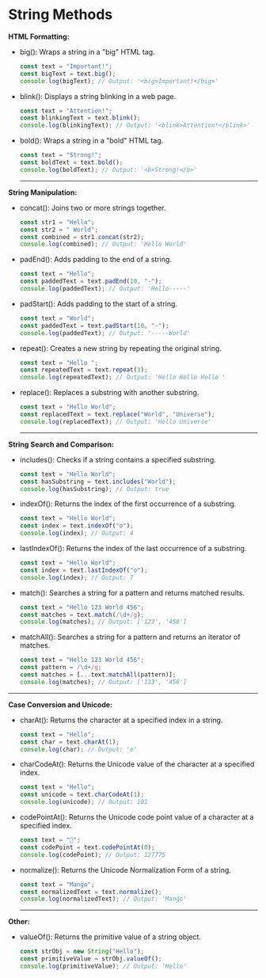 # String Methods

**HTML Formatting:**

- big(): Wraps a string in a "big" HTML tag.

  ```javascript
  const text = "Important!";
  const bigText = text.big();
  console.log(bigText); // Output: '<big>Important!</big>'
  ```

- blink(): Displays a string blinking in a web page.

  ```javascript
  const text = "Attention!";
  const blinkingText = text.blink();
  console.log(blinkingText); // Output: '<blink>Attention!</blink>'
  ```

- bold(): Wraps a string in a "bold" HTML tag.

  ```javascript
  const text = "Strong!";
  const boldText = text.bold();
  console.log(boldText); // Output: '<b>Strong!</b>'
  ```

  ***

**String Manipulation:**

- concat(): Joins two or more strings together.

  ```javascript
  const str1 = "Hello";
  const str2 = " World";
  const combined = str1.concat(str2);
  console.log(combined); // Output: 'Hello World'
  ```

- padEnd(): Adds padding to the end of a string.

  ```javascript
  const text = "Hello";
  const paddedText = text.padEnd(10, "-");
  console.log(paddedText); // Output: 'Hello-----'
  ```

- padStart(): Adds padding to the start of a string.

  ```javascript
  const text = "World";
  const paddedText = text.padStart(10, "-");
  console.log(paddedText); // Output: '-----World'
  ```

- repeat(): Creates a new string by repeating the original string.

  ```javascript
  const text = "Hello ";
  const repeatedText = text.repeat(3);
  console.log(repeatedText); // Output: 'Hello Hello Hello '
  ```

- replace(): Replaces a substring with another substring.

  ```javascript
  const text = "Hello World";
  const replacedText = text.replace("World", "Universe");
  console.log(replacedText); // Output: 'Hello Universe'
  ```

  ***

**String Search and Comparison:**

- includes(): Checks if a string contains a specified substring.

  ```javascript
  const text = "Hello World";
  const hasSubstring = text.includes("World");
  console.log(hasSubstring); // Output: true
  ```

- indexOf(): Returns the index of the first occurrence of a substring.

  ```javascript
  const text = "Hello World";
  const index = text.indexOf("o");
  console.log(index); // Output: 4
  ```

- lastIndexOf(): Returns the index of the last occurrence of a substring.

  ```javascript
  const text = "Hello World";
  const index = text.lastIndexOf("o");
  console.log(index); // Output: 7
  ```

- match(): Searches a string for a pattern and returns matched results.

  ```javascript
  const text = "Hello 123 World 456";
  const matches = text.match(/\d+/g);
  console.log(matches); // Output: ['123', '456']
  ```

- matchAll(): Searches a string for a pattern and returns an iterator of matches.

  ```javascript
  const text = "Hello 123 World 456";
  const pattern = /\d+/g;
  const matches = [...text.matchAll(pattern)];
  console.log(matches); // Output: ['123', '456']
  ```

---

**Case Conversion and Unicode:**

- charAt(): Returns the character at a specified index in a string.

  ```javascript
  const text = "Hello";
  const char = text.charAt(1);
  console.log(char); // Output: 'e'
  ```

- charCodeAt(): Returns the Unicode value of the character at a specified index.

  ```javascript
  const text = "Hello";
  const unicode = text.charCodeAt(1);
  console.log(unicode); // Output: 101
  ```

- codePointAt(): Returns the Unicode code point value of a character at a specified index.

  ```javascript
  const text = "🌟";
  const codePoint = text.codePointAt(0);
  console.log(codePoint); // Output: 127775
  ```

- normalize(): Returns the Unicode Normalization Form of a string.

  ```javascript
  const text = "Manğo";
  const normalizedText = text.normalize();
  console.log(normalizedText); // Output: 'Manğo'
  ```

  ***

**Other:**

- valueOf(): Returns the primitive value of a string object.

  ```javascript
  const strObj = new String("Hello");
  const primitiveValue = strObj.valueOf();
  console.log(primitiveValue); // Output: 'Hello'
  ```
